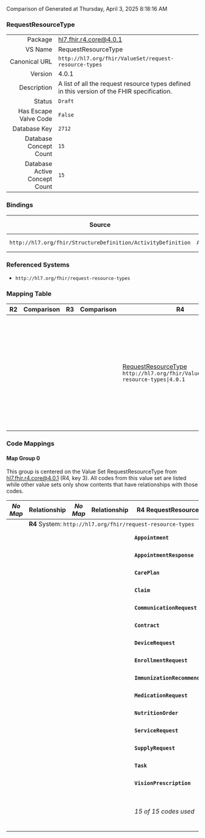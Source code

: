 Comparison of 
Generated at Thursday, April 3, 2025 8:18:16 AM

### RequestResourceType

|      |     |
| ---: | --- |
| Package | hl7.fhir.r4.core@4.0.1 |
| VS Name | RequestResourceType |
| Canonical URL | `http://hl7.org/fhir/ValueSet/request-resource-types` |
| Version | 4.0.1 |
| Description | A list of all the request resource types defined in this version of the FHIR specification. |
| Status | `Draft` |
| Has Escape Valve Code | `False` |
| Database Key | `2712` |
| Database Concept Count | `15` |
| Database Active Concept Count | `15` |
### Bindings

| Source | Element | Binding | Strength | Element Short |
| ------ | ------- | ------- | -------- | ------------- |
| `http://hl7.org/fhir/StructureDefinition/ActivityDefinition` | `ActivityDefinition.kind` | `http://hl7.org/fhir/ValueSet/request-resource-types\|4.0.1` | `Required` | Kind of resource |

### Referenced Systems

* `http://hl7.org/fhir/request-resource-types`
### Mapping Table

| R2 | Comparison | R3 | Comparison | R4 | Comparison | R4B | Comparison | R5
| --- | --- | --- | --- | --- | --- | --- | --- | ---
| | | | | [RequestResourceType](/docs/R4/ValueSets/RequestResourceType.md)<br/> `http://hl7.org/fhir/ValueSet/request-resource-types\|4.0.1` | →→→→→→→<br/>`Equivalent`<br/>- DBKey: `1701`<br/>- Reviewed: `n/a`<br/>- By: `n/a`<br/>→→→→→→→<hr/>←←←←←←←<br/>`Equivalent`<br/>- DBKey: `1702`<br/>- Reviewed: `n/a`<br/>- By: `n/a`<br/>←←←←←←←| [RequestResourceType](/docs/R4B/ValueSets/RequestResourceType.md)<br/> `http://hl7.org/fhir/ValueSet/request-resource-types\|4.3.0` | →→→→→→→<br/>`SourceIsBroaderThanTarget`<br/>- DBKey: `1815`<br/>- Reviewed: `n/a`<br/>- By: `n/a`<br/>→→→→→→→<hr/>←←←←←←←<br/>`SourceIsBroaderThanTarget`<br/>- DBKey: `1816`<br/>- Reviewed: `n/a`<br/>- By: `n/a`<br/>←←←←←←←| [RequestResourceTypes](/docs/R5/ValueSets/RequestResourceTypes.md)<br/> `http://hl7.org/fhir/ValueSet/request-resource-types\|5.0.0` 

### Code Mappings


#### Map Group 0

This group is centered on the Value Set RequestResourceType from hl7.fhir.r4.core@4.0.1 (R4, key 3).
All codes from this value set are listed while other value sets only show contents that have relationships with those codes.

| *No Map* | Relationship | *No Map* | Relationship | R4 RequestResourceType| Relationship | [R4B RequestResourceType](/docs/R4B/ValueSets/RequestResourceType.md)| Relationship | [R5 RequestResourceTypes](/docs/R5/ValueSets/RequestResourceTypes.md)
| --- | --- | --- | --- | --- | --- | --- | --- | ---
| <td colspan="8">**R4** System: `http://hl7.org/fhir/request-resource-types`
| | | | | **`Appointment`**| _Equivalent_ <br/>(16978/16979)| `Appointment`| _Equivalent_ <br/>(18521/18522)| `Appointment`
| | | | | **`AppointmentResponse`**| _Equivalent_ <br/>(16980/16981)| `AppointmentResponse`| _Equivalent_ <br/>(18523/18524)| `AppointmentResponse`
| | | | | **`CarePlan`**| _Equivalent_ <br/>(16982/16983)| `CarePlan`| _Equivalent_ <br/>(18525/18526)| `CarePlan`
| | | | | **`Claim`**| _Equivalent_ <br/>(16984/16985)| `Claim`| _Equivalent_ <br/>(18527/18528)| `Claim`
| | | | | **`CommunicationRequest`**| _Equivalent_ <br/>(16986/16987)| `CommunicationRequest`| _Equivalent_ <br/>(18529/18530)| `CommunicationRequest`
| | | | | **`Contract`**| _Equivalent_ <br/>(16988/16989)| `Contract`| | | 
| | | | | **`DeviceRequest`**| _Equivalent_ <br/>(16990/16991)| `DeviceRequest`| _Equivalent_ <br/>(18532/18533)| `DeviceRequest`
| | | | | **`EnrollmentRequest`**| _Equivalent_ <br/>(16992/16993)| `EnrollmentRequest`| _Equivalent_ <br/>(18534/18535)| `EnrollmentRequest`
| | | | | **`ImmunizationRecommendation`**| _Equivalent_ <br/>(16994/16995)| `ImmunizationRecommendation`| _Equivalent_ <br/>(18536/18537)| `ImmunizationRecommendation`
| | | | | **`MedicationRequest`**| _Equivalent_ <br/>(16996/16997)| `MedicationRequest`| _Equivalent_ <br/>(18538/18539)| `MedicationRequest`
| | | | | **`NutritionOrder`**| _Equivalent_ <br/>(16998/16999)| `NutritionOrder`| _Equivalent_ <br/>(18540/18541)| `NutritionOrder`
| | | | | **`ServiceRequest`**| _Equivalent_ <br/>(17000/17001)| `ServiceRequest`| _Equivalent_ <br/>(18542/18543)| `ServiceRequest`
| | | | | **`SupplyRequest`**| _Equivalent_ <br/>(17002/17003)| `SupplyRequest`| _Equivalent_ <br/>(18544/18545)| `SupplyRequest`
| | | | | **`Task`**| _Equivalent_ <br/>(17004/17005)| `Task`| _Equivalent_ <br/>(18546/18547)| `Task`
| | | | | **`VisionPrescription`**| _Equivalent_ <br/>(17006/17007)| `VisionPrescription`| _Equivalent_ <br/>(18548/18549)| `VisionPrescription`
| | | | | *15 of 15 codes used* | | *15 of 15 codes used* | | *14 of 17 codes used* <br/>remaining codes:<br/>`CoverageEligibilityRequest`, `RequestOrchestration`, `Transport`

